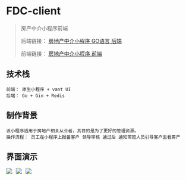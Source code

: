 # FDC-client
> 房产中介小程序前端
> 
> 后端链接： [房地产中介小程序 GO语言 后端](https://github.com/Locter9001/FDC-server)
> 
> 前端链接： [房地产中介小程序 前端](https://github.com/Locter9001/FDC-client)
## 技术栈
    前端： 原生小程序 + vant UI
    后端： Go + Gin + Redis

## 制作背景
    该小程序适用于房地产相关从业者，其目的是为了更好的管理资源。
    操作流程： 员工在小程序上报备客户 领导审核 通过后 通知带班人员引导客户去看房产


## 界面演示
<div style="display: flex;height: 400px;width: 200px;">
    <img src="https://user-images.githubusercontent.com/96331179/199449494-7f59f0c6-ebc5-4a23-ba00-d36e205c7b92.jpg" style="margin-right: 10px" />
    <img src="https://user-images.githubusercontent.com/96331179/199462099-a62b2372-6200-4638-bde8-f4e9eafb6d73.jpg" style="margin-right: 10px" />
    <img src="https://user-images.githubusercontent.com/96331179/199462263-c315dea5-e1e8-4d55-8d60-ab73949af47a.jpg" style="margin-right: 10px" />
</div>
